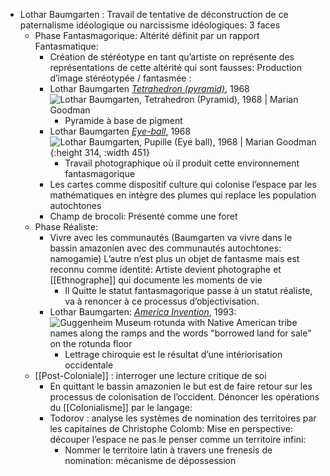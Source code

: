 - Lothar Baumgarten : Travail de tentative de déconstruction de ce paternalisme idéologique ou narcissisme idéologiques: 3 faces
	- Phase Fantasmagorique: Altérité définit par un rapport Fantasmatique:
		- Création de stéréotype en tant qu’artiste on représente des représentations de cette altérité qui sont fausses: Production d’image stéréotypée / fantasmée :
		- Lothar Baumgarten [*Tetrahedron (pyramid)*](https://www.mariangoodman.com/artists/31-lothar-baumgarten/works/37945/), 1968 ![Lothar Baumgarten, Tetrahedron (Pyramid), 1968 | Marian Goodman](https://artlogic-res.cloudinary.com/w_1680,h_1680,c_limit,f_auto,fl_lossy,q_auto/artlogicstorage/mariangoodman/images/view/aa08ae6c6602284f2110bd5388fd5d54j.jpg)
			- Pyramide à base de pigment
		- Lothar Baumgarten [*Eye-ball*](https://www.mariangoodman.com/artists/31-lothar-baumgarten/works/39383/), 1968 ![Lothar Baumgarten, Pupille (Eye ball), 1968 | Marian Goodman](https://artlogic-res.cloudinary.com/w_1680,h_1680,c_limit,f_auto,fl_lossy,q_auto/artlogicstorage/mariangoodman/images/view/78635e8c7874499aed3209f82d847dd0j.jpg){:height 314, :width 451}
			- Travail photographique où il produit cette environnement fantasmagorique
		- Les cartes comme dispositif culture qui colonise l’espace par les mathématiques en intègre des plumes qui replace les population autochtones
		- Champ de brocoli: Présenté comme une foret
	- Phase Réaliste:
		- Vivre avec les communautés (Baumgarten va vivre dans le bassin amazonien avec des communautés autochtones: namogamie) L’autre n’est plus un objet de fantasme mais est reconnu comme identité: Artiste devient photographe et [[Ethnographe]] qui documente les moments de vie
			- Il Quitte le statut fantasmagorique passe à un statut réaliste, va à renoncer à ce processus d’objectivisation.
		- Lothar Baumgarten: [*America Invention*](https://www.guggenheim.org/exhibition/lothar-baumgarten-america-invention), 1993: ![Guggenheim Museum rotunda with Native American tribe names along the ramps and the words "borrowed land for sale" on the rotunda floor](https://www.guggenheim.org/wp-content/uploads/2008/01/installation-srgm-lothar-baumgarten-america-invention-ph001.jpg)
			- Lettrage chiroquie est le résultat d’une intériorisation occidentale
	- [[Post-Coloniale]] : interroger une lecture critique de soi
		- En quittant le bassin amazonien le but est de faire retour sur les processus de colonisation de l’occident. Dénoncer les opérations du [[Colonialisme]] par le langage:
		- Todorov : analyse les systèmes de nomination des territoires par les capitaines de Christophe Colomb: Mise en perspective: découper l’espace ne pas le penser comme un territoire infini:
			- Nommer le territoire latin à travers une frenesis de nomination: mécanisme de dépossession
